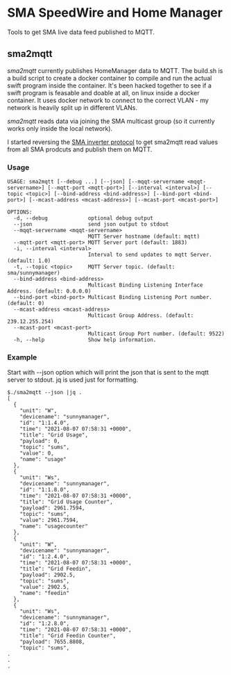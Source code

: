 # SMA SpeedWire and Home Manager

Tools to get SMA live data feed published to MQTT.

## sma2mqtt

*sma2mqtt* currently publishes HomeManager data to MQTT. 
The build.sh is a build script to create a docker container to compile and run the actual swift program inside the container. It's been hacked together to see if a swift program is feasable and doable at all, on linux inside a docker container. It uses docker network to connect to the correct VLAN - my network is heavily split up in different VLANs. 

*sma2mqtt* reads data via joining the SMA multicast group (so it currently works only inside the local network). 

I started reversing the [SMA inverter protocol](SMA%20Protocol.md) to get sma2mqtt read values from all SMA prodcuts and publish them on MQTT.

### Usage


```
USAGE: sma2mqtt [--debug ...] [--json] [--mqqt-servername <mqqt-servername>] [--mqtt-port <mqtt-port>] [--interval <interval>] [--topic <topic>] [--bind-address <bind-address>] [--bind-port <bind-port>] [--mcast-address <mcast-address>] [--mcast-port <mcast-port>]

OPTIONS:
  -d, --debug             optional debug output 
  --json                  send json output to stdout 
  --mqqt-servername <mqqt-servername>
                          MQTT Server hostname (default: mqtt)
  --mqtt-port <mqtt-port> MQTT Server port (default: 1883)
  -i, --interval <interval>
                          Interval to send updates to mqtt Server. (default: 1.0)
  -t, --topic <topic>     MQTT Server topic. (default: sma/sunnymanager)
  --bind-address <bind-address>
                          Multicast Binding Listening Interface Address. (default: 0.0.0.0)
  --bind-port <bind-port> Multicast Binding Listening Port number. (default: 0)
  --mcast-address <mcast-address>
                          Multicast Group Address. (default: 239.12.255.254)
  --mcast-port <mcast-port>
                          Multicast Group Port number. (default: 9522)
  -h, --help              Show help information.
```


### Example 

Start with --json option which will print the json that is sent to the mqtt server to stdout. jq is used just for formatting.
```
$./sma2mqtt --json |jq . 
[
  {
    "unit": "W",
    "devicename": "sunnymanager",
    "id": "1:1.4.0",
    "time": "2021-08-07 07:58:31 +0000",
    "title": "Grid Usage",
    "payload": 0,
    "topic": "sums",
    "value": 0,
    "name": "usage"
  },
  {
    "unit": "Ws",
    "devicename": "sunnymanager",
    "id": "1:1.8.0",
    "time": "2021-08-07 07:58:31 +0000",
    "title": "Grid Usage Counter",
    "payload": 2961.7594,
    "topic": "sums",
    "value": 2961.7594,
    "name": "usagecounter"
  },
  {
    "unit": "W",
    "devicename": "sunnymanager",
    "id": "1:2.4.0",
    "time": "2021-08-07 07:58:31 +0000",
    "title": "Grid Feedin",
    "payload": 2902.5,
    "topic": "sums",
    "value": 2902.5,
    "name": "feedin"
  },
  {
    "unit": "Ws",
    "devicename": "sunnymanager",
    "id": "1:2.8.0",
    "time": "2021-08-07 07:58:31 +0000",
    "title": "Grid Feedin Counter",
    "payload": 7655.8808,
    "topic": "sums",
.
.
.
```


